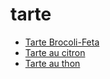 tarte
=====

* [Tarte Brocoli-Feta](Broccoli-Feta-Tart.html)
* [Tarte au citron](Tarte-au-citron.html)
* [Tarte au thon](tarte-o-thon.html)
